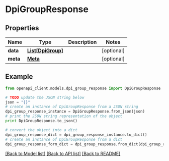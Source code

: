 # DpiGroupResponse


## Properties

Name | Type | Description | Notes
------------ | ------------- | ------------- | -------------
**data** | [**List[DpiGroup]**](DpiGroup.md) |  | [optional] 
**meta** | [**Meta**](Meta.md) |  | [optional] 

## Example

```python
from openapi_client.models.dpi_group_response import DpiGroupResponse

# TODO update the JSON string below
json = "{}"
# create an instance of DpiGroupResponse from a JSON string
dpi_group_response_instance = DpiGroupResponse.from_json(json)
# print the JSON string representation of the object
print DpiGroupResponse.to_json()

# convert the object into a dict
dpi_group_response_dict = dpi_group_response_instance.to_dict()
# create an instance of DpiGroupResponse from a dict
dpi_group_response_form_dict = dpi_group_response.from_dict(dpi_group_response_dict)
```
[[Back to Model list]](../README.md#documentation-for-models) [[Back to API list]](../README.md#documentation-for-api-endpoints) [[Back to README]](../README.md)



